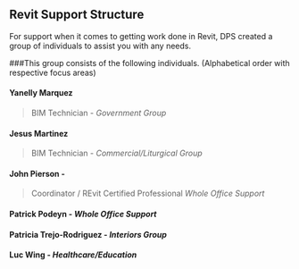 ## Revit Support Structure

For support when it comes to getting work done in Revit, DPS created a group of individuals to assist you with any needs.

###This group consists of the following individuals. (Alphabetical order with respective focus areas)

#### Yanelly Marquez 
>BIM Technician - *Government Group*

#### Jesus Martinez
>BIM Technician - *Commercial/Liturgical Group*

#### John Pierson - 
>Coordinator / REvit Certified Professional *Whole Office Support*

#### Patrick Podeyn - *Whole Office Support*

#### Patricia Trejo-Rodriguez - *Interiors Group*

#### Luc Wing - *Healthcare/Education*
